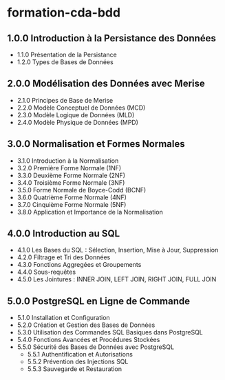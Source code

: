 # formation-cda-bdd

## 1.0.0 Introduction à la Persistance des Données
- 1.1.0 Présentation de la Persistance
- 1.2.0 Types de Bases de Données

## 2.0.0 Modélisation des Données avec Merise
- 2.1.0 Principes de Base de Merise
- 2.2.0 Modèle Conceptuel de Données (MCD)
- 2.3.0 Modèle Logique de Données (MLD)
- 2.4.0 Modèle Physique de Données (MPD)

## 3.0.0 Normalisation et Formes Normales
- 3.1.0 Introduction à la Normalisation
- 3.2.0 Première Forme Normale (1NF)
- 3.3.0 Deuxième Forme Normale (2NF)
- 3.4.0 Troisième Forme Normale (3NF)
- 3.5.0 Forme Normale de Boyce-Codd (BCNF)
- 3.6.0 Quatrième Forme Normale (4NF)
- 3.7.0 Cinquième Forme Normale (5NF) 
- 3.8.0 Application et Importance de la Normalisation

## 4.0.0 Introduction au SQL
- 4.1.0 Les Bases du SQL : Sélection, Insertion, Mise à Jour, Suppression
- 4.2.0 Filtrage et Tri des Données
- 4.3.0 Fonctions Aggregées et Groupements
- 4.4.0 Sous-requêtes
- 4.5.0 Les Jointures : INNER JOIN, LEFT JOIN, RIGHT JOIN, FULL JOIN

## 5.0.0 PostgreSQL en Ligne de Commande
- 5.1.0 Installation et Configuration
- 5.2.0 Création et Gestion des Bases de Données
- 5.3.0 Utilisation des Commandes SQL Basiques dans PostgreSQL
- 5.4.0 Fonctions Avancées et Procédures Stockées
- 5.5.0 Sécurité des Bases de Données avec PostgreSQL
  - 5.5.1 Authentification et Autorisations
  - 5.5.2 Prévention des Injections SQL
  - 5.5.3 Sauvegarde et Restauration
